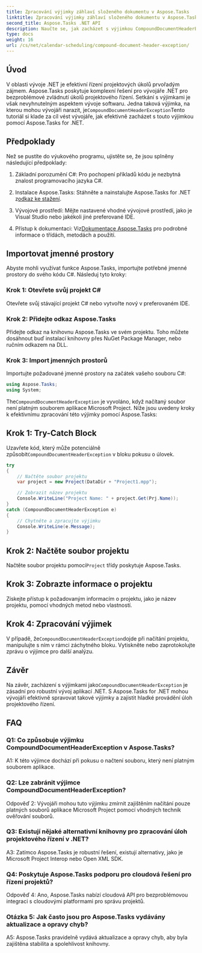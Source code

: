 ```yaml
---
title: Zpracování výjimky záhlaví složeného dokumentu v Aspose.Tasks
linktitle: Zpracování výjimky záhlaví složeného dokumentu v Aspose.Tasks
second_title: Aspose.Tasks .NET API
description: Naučte se, jak zacházet s výjimkou CompoundDocumentHeaderException v Aspose.Tasks pro .NET. Získejte podrobné pokyny s příklady kódu.
type: docs
weight: 16
url: /cs/net/calendar-scheduling/compound-document-header-exception/
---
```

## Úvod

 V oblasti vývoje .NET je efektivní řízení projektových úkolů prvořadým zájmem. Aspose.Tasks poskytuje komplexní řešení pro vývojáře .NET pro bezproblémové zvládnutí úkolů projektového řízení. Setkání s výjimkami je však nevyhnutelným aspektem vývoje softwaru. Jedna taková výjimka, na kterou mohou vývojáři narazit, je`CompoundDocumentHeaderException`Tento tutoriál si klade za cíl vést vývojáře, jak efektivně zacházet s touto výjimkou pomocí Aspose.Tasks for .NET.

## Předpoklady

Než se pustíte do výukového programu, ujistěte se, že jsou splněny následující předpoklady:

1. Základní porozumění C#: Pro pochopení příkladů kódu je nezbytná znalost programovacího jazyka C#.
   
2.  Instalace Aspose.Tasks: Stáhněte a nainstalujte Aspose.Tasks for .NET z[odkaz ke stažení](https://releases.aspose.com/tasks/net/).

3. Vývojové prostředí: Mějte nastavené vhodné vývojové prostředí, jako je Visual Studio nebo jakékoli jiné preferované IDE.

4.  Přístup k dokumentaci: Viz[Dokumentace Aspose.Tasks](https://reference.aspose.com/tasks/net/) pro podrobné informace o třídách, metodách a použití.

## Importovat jmenné prostory

Abyste mohli využívat funkce Aspose.Tasks, importujte potřebné jmenné prostory do svého kódu C#. Následuj tyto kroky:

### Krok 1: Otevřete svůj projekt C#

Otevřete svůj stávající projekt C# nebo vytvořte nový v preferovaném IDE.

### Krok 2: Přidejte odkaz Aspose.Tasks

Přidejte odkaz na knihovnu Aspose.Tasks ve svém projektu. Toho můžete dosáhnout buď instalací knihovny přes NuGet Package Manager, nebo ručním odkazem na DLL.

### Krok 3: Import jmenných prostorů

Importujte požadované jmenné prostory na začátek vašeho souboru C#:

```csharp
using Aspose.Tasks;
using System;


```

 The`CompoundDocumentHeaderException` je vyvoláno, když načítaný soubor není platným souborem aplikace Microsoft Project. Níže jsou uvedeny kroky k efektivnímu zpracování této výjimky pomocí Aspose.Tasks:

## Krok 1: Try-Catch Block

 Uzavřete kód, který může potenciálně způsobit`CompoundDocumentHeaderException` v bloku pokusu o úlovek.

```csharp
try
{
    // Načtěte soubor projektu
    var project = new Project(DataDir + "Project1.mpp");

    // Zobrazit název projektu
    Console.WriteLine("Project Name: " + project.Get(Prj.Name));
}
catch (CompoundDocumentHeaderException e)
{
    // Chytněte a zpracujte výjimku
    Console.WriteLine(e.Message);
}
```

## Krok 2: Načtěte soubor projektu

 Načtěte soubor projektu pomocí`Project` třídy poskytuje Aspose.Tasks.

## Krok 3: Zobrazte informace o projektu

Získejte přístup k požadovaným informacím o projektu, jako je název projektu, pomocí vhodných metod nebo vlastností.

## Krok 4: Zpracování výjimek

 V případě, že`CompoundDocumentHeaderException`dojde při načítání projektu, manipulujte s ním v rámci záchytného bloku. Vytiskněte nebo zaprotokolujte zprávu o výjimce pro další analýzu.

## Závěr

 Na závěr, zacházení s výjimkami jako`CompoundDocumentHeaderException` je zásadní pro robustní vývoj aplikací .NET. S Aspose.Tasks for .NET mohou vývojáři efektivně spravovat takové výjimky a zajistit hladké provádění úloh projektového řízení.

## FAQ

### Q1: Co způsobuje výjimku CompoundDocumentHeaderException v Aspose.Tasks?

A1: K této výjimce dochází při pokusu o načtení souboru, který není platným souborem aplikace.

### Q2: Lze zabránit výjimce CompoundDocumentHeaderException?

Odpověď 2: Vývojáři mohou tuto výjimku zmírnit zajištěním načítání pouze platných souborů aplikace Microsoft Project pomocí vhodných technik ověřování souborů.

### Q3: Existují nějaké alternativní knihovny pro zpracování úloh projektového řízení v .NET?

A3: Zatímco Aspose.Tasks je robustní řešení, existují alternativy, jako je Microsoft Project Interop nebo Open XML SDK.

### Q4: Poskytuje Aspose.Tasks podporu pro cloudová řešení pro řízení projektů?

Odpověď 4: Ano, Aspose.Tasks nabízí cloudová API pro bezproblémovou integraci s cloudovými platformami pro správu projektů.

### Otázka 5: Jak často jsou pro Aspose.Tasks vydávány aktualizace a opravy chyb?

A5: Aspose.Tasks pravidelně vydává aktualizace a opravy chyb, aby byla zajištěna stabilita a spolehlivost knihovny.